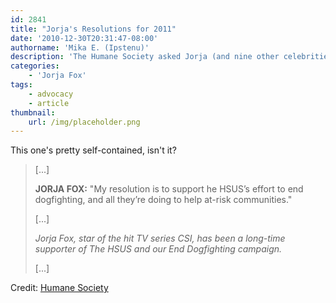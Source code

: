 ```yaml
---
id: 2841
title: "Jorja's Resolutions for 2011"
date: '2010-12-30T20:31:47-08:00'
authorname: 'Mika E. (Ipstenu)'
description: 'The Humane Society asked Jorja (and nine other celebrities) about their resolutions for 2011.'
categories:
    - 'Jorja Fox'
tags:
    - advocacy
    - article
thumbnail:
    url: /img/placeholder.png
---
```


This one's pretty self-contained, isn't it?

> [...]
>
> **JORJA FOX:** "My resolution is to support he HSUS’s effort to end dogfighting, and all they’re doing to help at-risk communities."
>
> [...]
>
> _Jorja Fox, star of the hit TV series CSI, has been a long-time supporter of The HSUS and our End Dogfighting campaign._
>
> [...]

Credit: [Humane Society](http://www.humanesociety.org/news/news/2010/12/2011_celebrity_resolutions.html)
